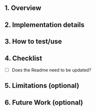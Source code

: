 ## 1. Overview

 <!-- What are you changing, removing, or adding in this review? -->

## 2. Implementation details

 <!-- Describe the implementation (highlights only) as well as design rationale. -->

## 3. How to test/use

 <!-- How can people test/use this? -->

## 4. Checklist

 <!-- Checklist for PR author(s). -->

- [ ] Does the Readme need to be updated?

## 5. Limitations (optional)

 <!-- Describe any limitation of the capabilities listed in the Overview section. -->

## 6. Future Work (optional)

 <!-- Describe follow up work, if any. -->